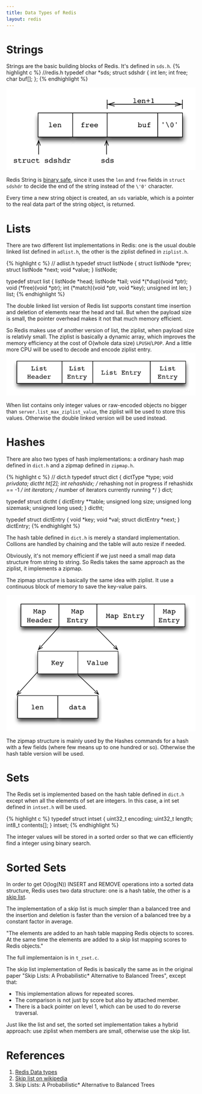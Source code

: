 ```yaml
---
title: Data Types of Redis
layout: redis
---
```


# Strings #
Strings are the basic building blocks of Redis. It's defined in `sds.h`.
{% highlight c %}
//redis.h
typedef char *sds;
struct sdshdr {
    int len;
    int free;
    char buf[];
};
{% endhighlight %}

![Redis string](/assets/images/redis/sds.png)

Redis String is [binary safe](http://en.wikipedia.org/wiki/Binary-safe), since it uses the
`len` and `free` fields in `struct sdshdr` to decide the end of the
string instead of the `\'0'` character. 

Every time a new string object is created, an `sds` variable, which is
a pointer to the real data part of the string object, is returned.

# Lists #
There are two different list implementations in Redis: one is the
usual double linked list defined in `adlist.h`, the other is
the ziplist defined in `ziplist.h`. 

{% highlight c %}
// adlist.h
typedef struct listNode {
    struct listNode *prev;
    struct listNode *next;
    void *value;
} listNode;

typedef struct list {
    listNode *head;
    listNode *tail;
    void *(*dup)(void *ptr);
    void (*free)(void *ptr);
    int (*match)(void *ptr, void *key);
    unsigned int len;
} list;
{% endhighlight %}

The double linked list version of Redis list supports constant time
insertion and deletion of elements near the head and tail. But when
the payload size is small, the pointer overhead makes it not that much
memory efficient.

So Redis makes use of another version of list, the ziplist, when
payload size is relativly small. The ziplist is basically a dynamic
array, which improves the memory efficiency at the cost of O(whole
data size) `LPUSH`/`LPOP`. And a little more CPU will be used to
decode and encode ziplist entry.
![Ziplist](/assets/images/redis/ziplist.png)

When list contains only integer values or raw-encoded objects no bigger
than `server.list_max_ziplist_value`, the ziplist will be used to
store this values. Otherwise the double linked version will be used
instead.

# Hashes #
There are also two types of hash implementations: a ordinary hash map
defined in `dict.h` and a zipmap defined in `zipmap.h`. 

{% highlight c %}
// dict.h
typedef struct dict {
    dictType *type;
    void *privdata;
    dictht ht[2];
    int rehashidx; /* rehashing not in progress if rehashidx == -1 */
    int iterators; /* number of iterators currently running */
} dict;

typedef struct dictht {
    dictEntry **table;
    unsigned long size;
    unsigned long sizemask;
    unsigned long used;
} dictht;

typedef struct dictEntry {
    void *key;
    void *val;
    struct dictEntry *next;
} dictEntry;
{% endhighlight %}

The hash table defined in `dict.h` is merely a standard
implementation. Collions are handled by chaining and the table will
auto resize if needed.

Obviously, it's not memory efficient if we just need a small map data
structure from string to string. So Redis takes the same approach as the
ziplist, it implements a zipmap.

The zipmap structure is basically the same idea with ziplist. It use a
continuous block of memory to save the key-value pairs.

![zip map](/assets/images/redis/zipmap.png)

The zipmap structure is mainly used by the Hashes commands for a hash
with a few fields (where few means up to one hundred or so). Otherwise
the hash table version will be used.

# Sets #
The Redis set is implemented based on the hash table defined in
`dict.h` except when all the elements of set are integers. In this
case, a int set defined in `intset.h` will be used.

{% highlight c %}
typedef struct intset {
    uint32_t encoding;
    uint32_t length;
    int8_t contents[];
} intset;
{% endhighlight %}

The integer values will be stored in a sorted order so that we can
efficiently find a integer using binary search.

# Sorted Sets #
In order to get O(log(N)) INSERT and REMOVE operations into a sorted
data structure, Redis uses two data structure: one is a hash table,
the other is a [skip list](http://en.wikipedia.org/wiki/Skip_list).

The implementation of a skip list is much simpler than a balanced
tree and the insertion and deletion is faster than the version of a
balanced tree by a constant factor in average.

"The elements are added to an hash table mapping Redis objects to
scores. At the same time the elements are added to a skip list mapping
scores to Redis objects." 

The full implementaion is in `t_zset.c`.

The skip list implementation of Redis is basically the same as in the
original paper "Skip Lists: A Probabilistic* Alternative to Balanced
Trees", except that:

* This implementation allows for repeated scores.
* The comparison is not just by score but also by attached member.
* There is a back pointer on level 1, which can be used to do reverse
traversal.

Just like the list and set, the sorted set implementation takes a
hybrid approach: use ziplist when members are small, otherwise use the
skip list.


# References #
1. [Redis Data types](http://redis.io/topics/data-types)
2. [Skip list on wikipedia](http://en.wikipedia.org/wiki/Skip_list)
3. Skip Lists: A Probabilistic* Alternative to Balanced Trees
